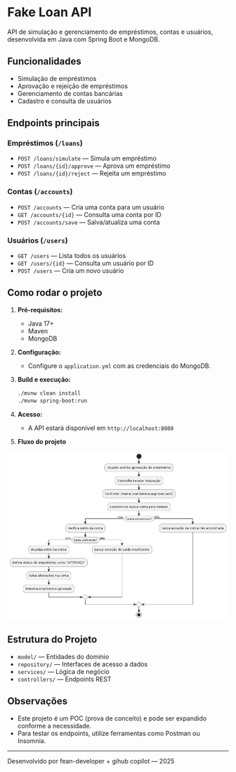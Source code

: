 # Fake Loan API

API de simulação e gerenciamento de empréstimos, contas e usuários, desenvolvida em Java com Spring Boot e MongoDB.

## Funcionalidades
- Simulação de empréstimos
- Aprovação e rejeição de empréstimos
- Gerenciamento de contas bancárias
- Cadastro e consulta de usuários

## Endpoints principais

### Empréstimos (`/loans`)
- `POST /loans/simulate` — Simula um empréstimo
- `POST /loans/{id}/approve` — Aprova um empréstimo
- `POST /loans/{id}/reject` — Rejeita um empréstimo

### Contas (`/accounts`)
- `POST /accounts` — Cria uma conta para um usuário
- `GET /accounts/{id}` — Consulta uma conta por ID
- `POST /accounts/save` — Salva/atualiza uma conta

### Usuários (`/users`)
- `GET /users` — Lista todos os usuários
- `GET /users/{id}` — Consulta um usuário por ID
- `POST /users` — Cria um novo usuário

## Como rodar o projeto

1. **Pré-requisitos:**
   - Java 17+
   - Maven
   - MongoDB

2. **Configuração:**
   - Configure o `application.yml` com as credenciais do MongoDB.

3. **Build e execução:**
   ```sh
   ./mvnw clean install
   ./mvnw spring-boot:run
   ```

4. **Acesso:**
   - A API estará disponível em `http://localhost:8080`

5. **Fluxo do projeto**

![Diagrama de Atividades - Aprovação de Empréstimo](atividade_aprovacao_emprestimo.png)

## Estrutura do Projeto
- `model/` — Entidades do domínio
- `repository/` — Interfaces de acesso a dados
- `services/` — Lógica de negócio
- `controllers/` — Endpoints REST

## Observações
- Este projeto é um POC (prova de conceito) e pode ser expandido conforme a necessidade.
- Para testar os endpoints, utilize ferramentas como Postman ou Insomnia.

---
Desenvolvido por fean-developer + gihub copilot — 2025
